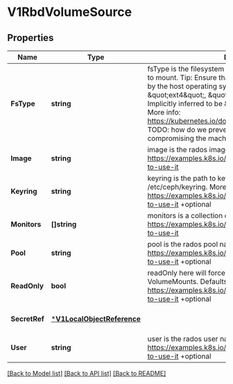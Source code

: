 # V1RbdVolumeSource

## Properties
Name | Type | Description | Notes
------------ | ------------- | ------------- | -------------
**FsType** | **string** | fsType is the filesystem type of the volume that you want to mount. Tip: Ensure that the filesystem type is supported by the host operating system. Examples: \&quot;ext4\&quot;, \&quot;xfs\&quot;, \&quot;ntfs\&quot;. Implicitly inferred to be \&quot;ext4\&quot; if unspecified. More info: https://kubernetes.io/docs/concepts/storage/volumes#rbd TODO: how do we prevent errors in the filesystem from compromising the machine +optional | [optional] [default to null]
**Image** | **string** | image is the rados image name. More info: https://examples.k8s.io/volumes/rbd/README.md#how-to-use-it | [optional] [default to null]
**Keyring** | **string** | keyring is the path to key ring for RBDUser. Default is /etc/ceph/keyring. More info: https://examples.k8s.io/volumes/rbd/README.md#how-to-use-it +optional | [optional] [default to null]
**Monitors** | **[]string** | monitors is a collection of Ceph monitors. More info: https://examples.k8s.io/volumes/rbd/README.md#how-to-use-it | [optional] [default to null]
**Pool** | **string** | pool is the rados pool name. Default is rbd. More info: https://examples.k8s.io/volumes/rbd/README.md#how-to-use-it +optional | [optional] [default to null]
**ReadOnly** | **bool** | readOnly here will force the ReadOnly setting in VolumeMounts. Defaults to false. More info: https://examples.k8s.io/volumes/rbd/README.md#how-to-use-it +optional | [optional] [default to null]
**SecretRef** | [***V1LocalObjectReference**](v1.LocalObjectReference.md) |  | [optional] [default to null]
**User** | **string** | user is the rados user name. Default is admin. More info: https://examples.k8s.io/volumes/rbd/README.md#how-to-use-it +optional | [optional] [default to null]

[[Back to Model list]](../README.md#documentation-for-models) [[Back to API list]](../README.md#documentation-for-api-endpoints) [[Back to README]](../README.md)

